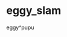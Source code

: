 <!--
 * @Description: Do not Edit
 * @Author: hao.lin (voyah perception)
 * @Date: 2025-07-04 16:08:03
 * @LastEditors: Do not Edit
 * @LastEditTime: 2025-07-06 22:47:20
-->
# eggy_slam
eggy^pupu
